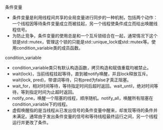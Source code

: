 条件变量
- 条件变量是利用线程间共享的全局变量进行同步的一种机制，包括两个动作：一个线程因等待条件变量成立而被挂起，另一个线程使条件成立而给出唤醒线程信号。
- 为防止竞争，条件变量的使用总是和一个互斥锁结合在一起，通常情况下这个锁是std::mutex，管理这个锁的只能是std::unique_lock或std::mutex等。使用condition_variable类的成员函数。

condition_variable
- condition_variable类只有默认构造函数，拷贝构造和赋值重载均被禁止。
- wait(lock)，当前线程挂起等待，直到被notify唤醒，并且lock释放互斥。wait(lock, pred)，带谓词等待，只有pred为false才真正阻塞。
- wait_for，相对时间等待，等待指定时间后超时返回。wait_until，绝对时间等待，等到指定时间为止超时返回。
- notify_one，唤醒一个阻塞的线程，顺序随机。notify_all，唤醒所有阻塞在condition_variable下的线程。
- 虚假唤醒指的是当线程从已发出信号的条件变量中醒来，却发现等待的条件并未满足。通常由于发出条件变量的信号和等待线程最终运行之间，另一个线程运行并更改了条件。

